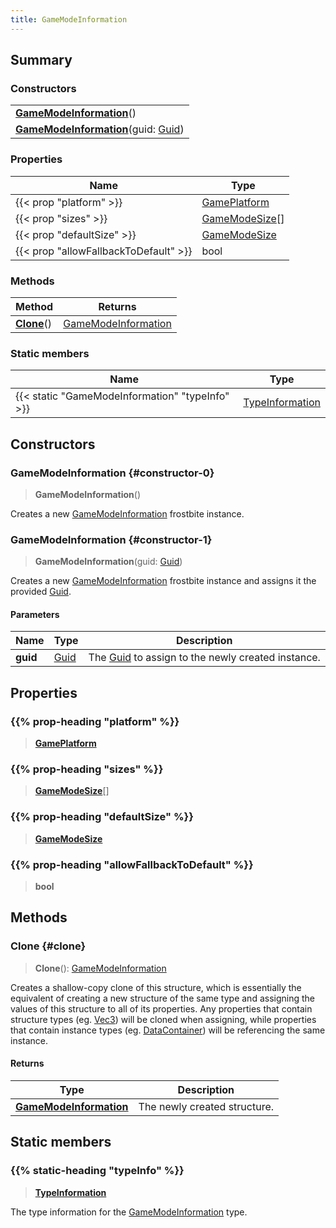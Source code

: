 ```yaml
---
title: GameModeInformation
---
```


## Summary

### Constructors

|  |
| --- |
| **[GameModeInformation](#constructor-0)**() |
| **[GameModeInformation](#constructor-1)**(guid: [Guid](/vext/ref/shared/type/guid)) |

### Properties

| Name | Type |
| ---- | ---- |
| {{< prop "platform" >}} | [GamePlatform](/vext/ref/fb/gameplatform) |
| {{< prop "sizes" >}} | [GameModeSize](/vext/ref/fb/gamemodesize)[] |
| {{< prop "defaultSize" >}} | [GameModeSize](/vext/ref/fb/gamemodesize) |
| {{< prop "allowFallbackToDefault" >}} | bool |

### Methods

| Method | Returns |
| ------ | ------- |
| **[Clone](#clone)**() | [GameModeInformation](/vext/ref/fb/gamemodeinformation) |

### Static members

| Name | Type |
| ---- | ---- |
| {{< static "GameModeInformation" "typeInfo" >}} | [TypeInformation](/vext/ref/shared/type/typeinformation) |

## Constructors

### GameModeInformation {#constructor-0}

> **GameModeInformation**()

Creates a new [GameModeInformation](/vext/ref/fb/gamemodeinformation) frostbite instance.

### GameModeInformation {#constructor-1}

> **GameModeInformation**(guid: [Guid](/vext/ref/shared/type/guid))

Creates a new [GameModeInformation](/vext/ref/fb/gamemodeinformation) frostbite instance and assigns it the provided [Guid](/vext/ref/shared/type/guid).

#### Parameters

| Name | Type | Description |
| ---- | ---- | ----------- |
| **guid** | [Guid](/vext/ref/shared/type/guid) | The [Guid](/vext/ref/shared/type/guid) to assign to the newly created instance. |

## Properties

### {{% prop-heading "platform" %}}

> **[GamePlatform](/vext/ref/fb/gameplatform)**

### {{% prop-heading "sizes" %}}

> **[GameModeSize](/vext/ref/fb/gamemodesize)**[]

### {{% prop-heading "defaultSize" %}}

> **[GameModeSize](/vext/ref/fb/gamemodesize)**

### {{% prop-heading "allowFallbackToDefault" %}}

> **bool**

## Methods

### Clone {#clone}

> **Clone**(): [GameModeInformation](/vext/ref/fb/gamemodeinformation)

Creates a shallow-copy clone of this structure, which is essentially the equivalent of creating a new structure of the same type and assigning the values of this structure to all of its properties. Any properties that contain structure types (eg. [Vec3](/vext/ref/shared/type/vec3)) will be cloned when assigning, while properties that contain instance types (eg. [DataContainer](/vext/ref/shared/type/datacontainer)) will be referencing the same instance.

#### Returns

| Type | Description |
| ---- | ----------- |
| **[GameModeInformation](/vext/ref/fb/gamemodeinformation)** | The newly created structure. |

## Static members

### {{% static-heading "typeInfo" %}}

> **[TypeInformation](/vext/ref/shared/type/typeinformation)**

The type information for the [GameModeInformation](/vext/ref/fb/gamemodeinformation) type.

